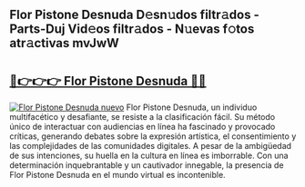 ## Flor Pistone Desnuda D𝚎sn𝚞dos filtr𝚊dos - Parts-Duj Vid𝚎os filtr𝚊dos - N𝚞evas f𝚘tos atr𝚊ctivas mvJwW

# <h2><a href="http://mb33k3e.tromn.icu/?c=Flor+Pistone+Desnuda">🔗👉👉👉 Flor Pistone Desnuda 🔗🔗</a></h2>

[![Flor Pistone Desnuda nuevo](https://i.imgur.com/pEAQMta.gif)](http://mb33k3e.tromn.icu/?c=Flor+Pistone+Desnuda)
Flor Pistone Desnuda, un individuo multifacético y desafiante, se resiste a la clasificación fácil. Su método único de interactuar con audiencias en línea ha fascinado y provocado críticas, generando debates sobre la expresión artística, el consentimiento y las complejidades de las comunidades digitales. A pesar de la ambigüedad de sus intenciones, su huella en la cultura en línea es imborrable. Con una determinación inquebrantable y un cautivador innegable, la presencia de Flor Pistone Desnuda en el mundo virtual es incontenible.
